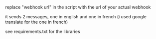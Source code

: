replace "webhook url" in the script with the url of your actual webhook


it sends 2 messages, one in english and one in french (i used google translate for the one in french)

see requirements.txt for the libraries
